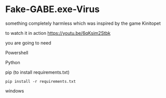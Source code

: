 # Fake-GABE.exe-Virus
something completely harmless which was inspired by the game Kinitopet

to watch it in action https://youtu.be/6qKsim2Stbk

you are going to need 

Powershell

Python

pip (to install requirements.txt)

    pip install -r requirements.txt
    
    
windows
